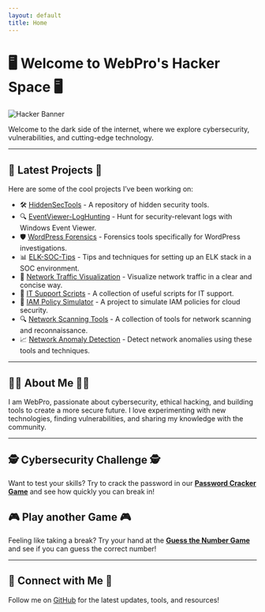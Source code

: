 ```yaml
---
layout: default
title: Home
---
```


# 🖥️ Welcome to WebPro's Hacker Space 🖥️

![Hacker Banner](https://user-images.githubusercontent.com/hacker-image.png)

Welcome to the dark side of the internet, where we explore cybersecurity, vulnerabilities, and cutting-edge technology.

---

## 🚀 Latest Projects 🚀

Here are some of the cool projects I’ve been working on:

- 🛠️ [HiddenSecTools](https://github.com/webpro255/HiddenSecTools) - A repository of hidden security tools.
- 🔍 [EventViewer-LogHunting](https://github.com/webpro255/EventViewer-LogHunting) - Hunt for security-relevant logs with Windows Event Viewer.
- 🛡️ [WordPress Forensics](https://github.com/webpro255/wordpress-forensics-tool) - Forensics tools specifically for WordPress investigations.
- 📊 [ELK-SOC-Tips](https://github.com/webpro255/ELK-SOC-Tips) - Tips and techniques for setting up an ELK stack in a SOC environment.
- 📡 [Network Traffic Visualization](https://github.com/webpro255/network-traffic-visualization) - Visualize network traffic in a clear and concise way.
- 🔧 [IT Support Scripts](https://github.com/webpro255/it-support-scripts) - A collection of useful scripts for IT support.
- 🔐 [IAM Policy Simulator](https://github.com/webpro255/iam-policy-simulator) - A project to simulate IAM policies for cloud security.
- 🔍 [Network Scanning Tools](https://github.com/webpro255/network-scanning-tools) - A collection of tools for network scanning and reconnaissance.
- 📈 [Network Anomaly Detection](https://github.com/webpro255/network-anomaly-detection) - Detect network anomalies using these tools and techniques.
---

## 👨‍💻 About Me 👨‍💻

I am WebPro, passionate about cybersecurity, ethical hacking, and building tools to create a more secure future. I love experimenting with new technologies, finding vulnerabilities, and sharing my knowledge with the community.

---
## 🕵️ Cybersecurity Challenge 🕵️

Want to test your skills? Try to crack the password in our **[Password Cracker Game](./cyber-game.html)** and see how quickly you can break in!

## 🎮 Play another Game 🎮

Feeling like taking a break? Try your hand at the **[Guess the Number Game](./game.html)** and see if you can guess the correct number!

---

## 🤝 Connect with Me 🤝

Follow me on [GitHub](https://github.com/webpro255) for the latest updates, tools, and resources!

